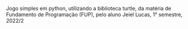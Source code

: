 Jogo simples em python, utilizando a biblioteca turtle, da matéria de Fundamento de Programação (FUP), pelo aluno Jeiel Lucas, 1° semestre, 2022/2